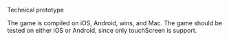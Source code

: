 Technical prototype

The game is compiled on iOS, Android, wins, and Mac.
The game should be tested on either iOS or Android, since only touchScreen is support.

